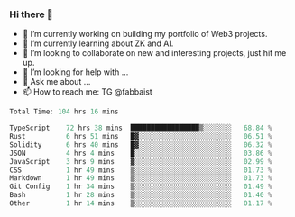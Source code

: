 ### Hi there 👋

- 🔭 I’m currently working on building my portfolio of Web3 projects. 
- 🌱 I’m currently learning about ZK and AI.
- 👯 I’m looking to collaborate on new and interesting projects, just hit me up. 
- 🤔 I’m looking for help with ... 
- 💬 Ask me about ...
- 📫 How to reach me: TG @fabbaist

<!--
**fabbaisteth/fabbaisteth** is a ✨ _special_ ✨ repository because its `README.md` (this file) appears on your GitHub profile.

Here are some ideas to get you started:

- 🔭 I’m currently working on ...
- 🌱 I’m currently learning ...
- 👯 I’m looking to collaborate on ...
- 🤔 I’m looking for help with ...
- 💬 Ask me about ...
- 📫 How to reach me: ...
- 😄 Pronouns: ...
- ⚡ Fun fact: ...
-->

<!--START_SECTION:waka-->

```rust
Total Time: 104 hrs 16 mins

TypeScript    72 hrs 38 mins  █████████████████▒░░░░░░░   68.84 %
Rust          6 hrs 51 mins   █▓░░░░░░░░░░░░░░░░░░░░░░░   06.51 %
Solidity      6 hrs 40 mins   █▓░░░░░░░░░░░░░░░░░░░░░░░   06.32 %
JSON          4 hrs 4 mins    █░░░░░░░░░░░░░░░░░░░░░░░░   03.86 %
JavaScript    3 hrs 9 mins    ▓░░░░░░░░░░░░░░░░░░░░░░░░   02.99 %
CSS           1 hr 49 mins    ▒░░░░░░░░░░░░░░░░░░░░░░░░   01.73 %
Markdown      1 hr 49 mins    ▒░░░░░░░░░░░░░░░░░░░░░░░░   01.73 %
Git Config    1 hr 34 mins    ▒░░░░░░░░░░░░░░░░░░░░░░░░   01.49 %
Bash          1 hr 28 mins    ▒░░░░░░░░░░░░░░░░░░░░░░░░   01.40 %
Other         1 hr 14 mins    ▒░░░░░░░░░░░░░░░░░░░░░░░░   01.17 %
```

<!--END_SECTION:waka-->
